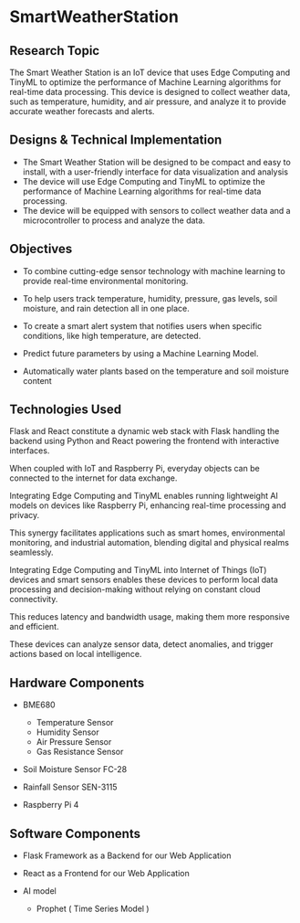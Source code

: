 # SmartWeatherStation

## Research Topic
The Smart Weather Station is an IoT device that uses Edge Computing and TinyML to optimize the performance of Machine Learning algorithms for real-time data processing. This device is designed to collect weather data, such as temperature, humidity, and air pressure, and analyze it to provide accurate weather forecasts and alerts.

## Designs & Technical Implementation
* The Smart Weather Station will be designed to be compact and easy to install, with a user-friendly interface for data visualization and analysis 
* The device will use Edge Computing and TinyML to optimize the performance of Machine Learning algorithms for real-time data processing.
* The device will be equipped with sensors to collect weather data and a microcontroller to process and analyze the data.

## Objectives
* To combine cutting-edge sensor technology with machine learning to provide real-time environmental monitoring. 

* To help users track temperature, humidity, pressure, gas levels, soil moisture, and rain detection all in one place. 

* To create a smart alert system that notifies users when specific conditions, like high temperature, are detected.

* Predict future parameters by using a Machine Learning Model.

* Automatically water plants based on the temperature and soil moisture content

## Technologies Used
Flask and React constitute a dynamic web stack with Flask handling the backend using Python and React powering the frontend with interactive interfaces.

When coupled with IoT and Raspberry Pi, everyday objects can be connected to the internet for data exchange.

Integrating Edge Computing and TinyML enables running lightweight AI models on devices like Raspberry Pi, enhancing real-time processing and privacy.

This synergy facilitates applications such as smart homes, environmental monitoring, and industrial automation, blending digital and physical realms seamlessly.

Integrating Edge Computing and TinyML into Internet of Things (IoT) devices and smart sensors enables these devices to perform local data processing and decision-making without relying on constant cloud connectivity. 

This reduces latency and bandwidth usage, making them more responsive and efficient. 

These devices can analyze sensor data, detect anomalies, and trigger actions based on local intelligence.

## Hardware Components
- BME680
  - Temperature Sensor
  - Humidity Sensor
  - Air Pressure Sensor 
  - Gas Resistance Sensor 

- Soil Moisture Sensor   FC-28 

- Rainfall Sensor   SEN-3115

- Raspberry Pi 4 

## Software Components
- Flask Framework as a Backend for our Web Application

- React as a Frontend for our Web Application 

- AI model
  - Prophet ( Time Series Model )


